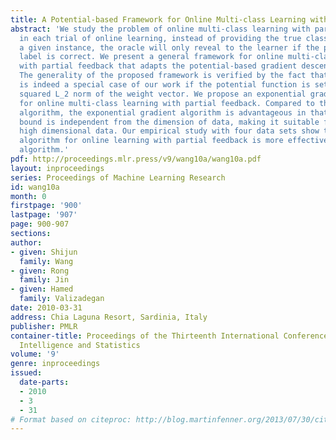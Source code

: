 ```yaml
---
title: A Potential-based Framework for Online Multi-class Learning with Partial Feedback
abstract: 'We study the problem of online multi-class learning with partial feedback:
  in each trial of online learning, instead of providing the true class label for
  a given instance, the oracle will only reveal to the learner if the predicted class
  label is correct. We present a general framework for online multi-class learning
  with partial feedback that adapts the potential-based gradient descent approaches.
  The generality of the proposed framework is verified by the fact that Banditron
  is indeed a special case of our work if the potential function is set to be the
  squared L_2 norm of the weight vector. We propose an exponential gradient algorithm
  for online multi-class learning with partial feedback. Compared to the Banditron
  algorithm, the exponential gradient algorithm is advantageous in that its mistake
  bound is independent from the dimension of data, making it suitable for classifying
  high dimensional data. Our empirical study with four data sets show that the proposed
  algorithm for online learning with partial feedback is more effective than the Banditron
  algorithm.'
pdf: http://proceedings.mlr.press/v9/wang10a/wang10a.pdf
layout: inproceedings
series: Proceedings of Machine Learning Research
id: wang10a
month: 0
firstpage: '900'
lastpage: '907'
page: 900-907
sections: 
author:
- given: Shijun
  family: Wang
- given: Rong
  family: Jin
- given: Hamed
  family: Valizadegan
date: 2010-03-31
address: Chia Laguna Resort, Sardinia, Italy
publisher: PMLR
container-title: Proceedings of the Thirteenth International Conference on Artificial
  Intelligence and Statistics
volume: '9'
genre: inproceedings
issued:
  date-parts:
  - 2010
  - 3
  - 31
# Format based on citeproc: http://blog.martinfenner.org/2013/07/30/citeproc-yaml-for-bibliographies/
---
```

